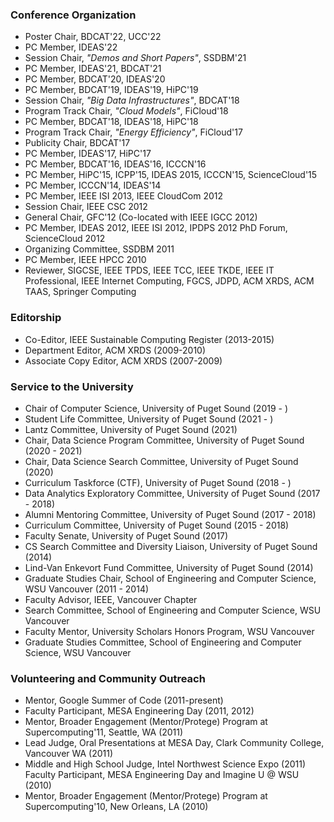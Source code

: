 ### Conference Organization

- Poster Chair, BDCAT'22, UCC'22
- PC Member, IDEAS'22
- Session Chair, _"Demos and Short Papers"_, SSDBM'21
- PC Member, IDEAS'21, BDCAT'21
- PC Member, BDCAT'20, IDEAS'20
- PC Member, BDCAT'19, IDEAS'19, HiPC'19
- Session Chair, _"Big Data Infrastructures"_, BDCAT'18
- Program Track Chair, _"Cloud Models"_, FiCloud'18
- PC Member, BDCAT'18, IDEAS'18, HiPC'18
- Program Track Chair, _"Energy Efficiency"_, FiCloud'17
- Publicity Chair, BDCAT'17
- PC Member, IDEAS'17, HiPC'17
- PC Member, BDCAT'16, IDEAS'16, ICCCN'16
- PC Member, HiPC'15, ICPP'15, IDEAS 2015, ICCCN'15, ScienceCloud'15
- PC Member, ICCCN'14, IDEAS'14
- PC Member, IEEE ISI 2013, IEEE CloudCom 2012
- Session Chair, IEEE CSC 2012
- General Chair, GFC'12 (Co-located with IEEE IGCC 2012)
- PC Member, IDEAS 2012, IEEE ISI 2012, IPDPS 2012 PhD Forum, ScienceCloud 2012
- Organizing Committee, SSDBM 2011
- PC Member, IEEE HPCC 2010
- Reviewer, SIGCSE, IEEE TPDS, IEEE TCC, IEEE TKDE, IEEE IT Professional, IEEE Internet Computing, FGCS, JDPD, ACM XRDS, ACM TAAS, Springer Computing

### Editorship

- Co-Editor, IEEE Sustainable Computing Register (2013-2015)
- Department Editor, ACM XRDS (2009-2010)
- Associate Copy Editor, ACM XRDS (2007-2009)

### Service to the University

- Chair of Computer Science, University of Puget Sound (2019 - )
- Student Life Committee, University of Puget Sound (2021 - )
- Lantz Committee, University of Puget Sound (2021)
- Chair, Data Science Program Committee, University of Puget Sound (2020 - 2021)
- Chair, Data Science Search Committee, University of Puget Sound (2020)
- Curriculum Taskforce (CTF), University of Puget Sound (2018 - )
- Data Analytics Exploratory Committee, University of Puget Sound (2017 - 2018)
- Alumni Mentoring Committee, University of Puget Sound (2017 - 2018)
- Curriculum Committee, University of Puget Sound (2015 - 2018)
- Faculty Senate, University of Puget Sound (2017)
- CS Search Committee and Diversity Liaison, University of Puget Sound (2014)
- Lind-Van Enkevort Fund Committee, University of Puget Sound (2014)
- Graduate Studies Chair, School of Engineering and Computer Science, WSU Vancouver (2011 - 2014)
- Faculty Advisor, IEEE, Vancouver Chapter
- Search Committee, School of Engineering and Computer Science, WSU Vancouver
- Faculty Mentor, University Scholars Honors Program, WSU Vancouver
- Graduate Studies Committee, School of Engineering and Computer Science, WSU Vancouver

### Volunteering and Community Outreach

- Mentor, Google Summer of Code (2011-present)
- Faculty Participant, MESA Engineering Day (2011, 2012)
- Mentor, Broader Engagement (Mentor/Protege) Program at Supercomputing'11, Seattle, WA (2011)
- Lead Judge, Oral Presentations at MESA Day, Clark Community College, Vancouver WA (2011)
- Middle and High School Judge, Intel Northwest Science Expo (2011)
  Faculty Participant, MESA Engineering Day and Imagine U @ WSU (2010)
- Mentor, Broader Engagement (Mentor/Protege) Program at Supercomputing'10, New Orleans, LA (2010)
